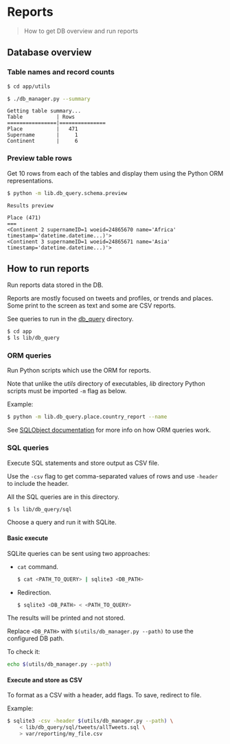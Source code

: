 # Reports
> How to get DB overview and run reports

## Database overview

### Table names and record counts

```bash
$ cd app/utils
```

```bash
$ ./db_manager.py --summary
```

```
Getting table summary...
Table           | Rows
================|===============
Place           |   471
Supername       |     1
Continent       |     6
```

### Preview table rows

Get 10 rows from each of the tables and display them using the Python ORM representations.

```bash
$ python -m lib.db_query.schema.preview
```

```
Results preview

Place (471)
===
<Continent 2 supernameID=1 woeid=24865670 name='Africa' timestamp='datetime.datetime...)'>
<Continent 3 supernameID=1 woeid=24865671 name='Asia' timestamp='datetime.datetime...)'>
```

## How to run reports

Run reports data stored in the DB.

Reports are mostly focused on tweets and profiles, or trends and places. Some print to the screen as text and some are CSV reports.

See queries to run in the [db_query](https://github.com/MichaelCurrin/twitterverse/tree/master/app/lib/db_query) directory.

```bash
$ cd app
$ ls lib/db_query
```

### ORM queries

Run Python scripts which use the ORM for reports.

Note that unlike the _utils_ directory of executables, _lib_ directory Python scripts must be imported `-m` flag as below.

Example:

```bash
$ python -m lib.db_query.place.country_report --name
```

See [SQLObject documentation](http://www.sqlobject.org/) for more info on how ORM queries work.

### SQL queries

Execute SQL statements and store output as CSV file.

Use the `-csv` flag to get comma-separated values of rows and use `-header` to include the header.

All the SQL queries are in this directory.

```bash
$ ls lib/db_query/sql
```

Choose a query and run it with SQLite.


#### Basic execute

SQLite queries can be sent using two approaches:

- `cat` command.
    ```sh
    $ cat <PATH_TO_QUERY> | sqlite3 <DB_PATH>
    ```
- Redirection.
    ```sh
    $ sqlite3 <DB_PATH> < <PATH_TO_QUERY>
    ```

The results will be printed and not stored.

Replace `<DB_PATH>` with `$(utils/db_manager.py --path)` to use the configured DB path.

To check it:

```sh
echo $(utils/db_manager.py --path)
```

#### Execute and store as CSV

To format as a CSV with a header, add flags. To save, redirect to file.

Example:

```bash
$ sqlite3 -csv -header $(utils/db_manager.py --path) \
    < lib/db_query/sql/tweets/allTweets.sql \
    > var/reporting/my_file.csv
```
